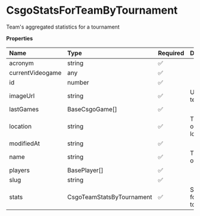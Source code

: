 # CsgoStatsForTeamByTournament

Team's aggregated statistics for a tournament

**Properties**

| Name             | Type                      | Required | Description                      |
| :--------------- | :------------------------ | :------- | :------------------------------- |
| acronym          | string                    | ✅       |                                  |
| currentVideogame | any                       | ✅       |                                  |
| id               | number                    | ✅       |                                  |
| imageUrl         | string                    | ✅       | URL of the team logo             |
| lastGames        | BaseCsgoGame[]            | ✅       |                                  |
| location         | string                    | ✅       | The team's organization location |
| modifiedAt       | string                    | ✅       |                                  |
| name             | string                    | ✅       | The name of the team.            |
| players          | BasePlayer[]              | ✅       |                                  |
| slug             | string                    | ✅       |                                  |
| stats            | CsgoTeamStatsByTournament | ✅       | Statistics for a tournament      |
